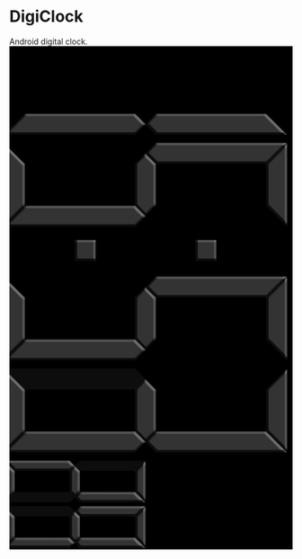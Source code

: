 # DigiClock
Android digital clock.
![alt tag](https://github.com/landroo/digiclock/blob/master/screen.png)
